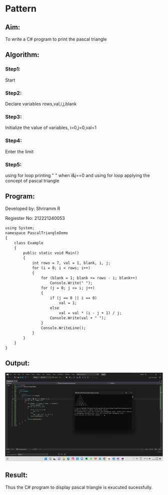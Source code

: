 # Pattern

## Aim:
To write a C# program to print the pascal triangle


## Algorithm:

### Step1:
Start

### Step2:
Declare variables rows,val,i,j,blank

### Step3:
Initialize the value of variables, i=0,j=0,val=1

### Step4:
Enter the limit

### Step5:
using for loop printing " " when i&j==0 and using for loop applying the concept of pascal triangle

## Program:
Developed by: Shriramm R

Regiester No:  212221240053

~~~
using System;
namespace PascalTriangleDemo
{
    class Example
    {
        public static void Main()
        {
            int rows = 7, val = 1, blank, i, j;
            for (i = 0; i < rows; i++)
            {
                for (blank = 1; blank <= rows - i; blank++)
                    Console.Write(" ");
                for (j = 0; j <= i; j++)
                {
                    if (j == 0 || i == 0)
                        val = 1;
                    else
                        val = val * (i - j + 1) / j;
                    Console.Write(val + " ");
                }
                Console.WriteLine();
            }
        }
    }
}
~~~

## Output:
![](pattern.png)

## Result:
Thus the C# program to display pascal triangle is exucuted sucessfully.